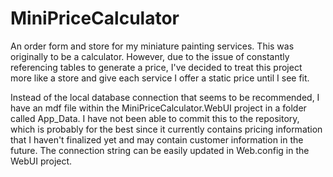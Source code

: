 # MiniPriceCalculator
An order form and store for my miniature painting services.  This was originally to be a calculator.  However, due to the issue of constantly referencing tables to generate a price, I've decided to treat this project more like a store and give each service I offer a static price until I see fit.

Instead of the local database connection that seems to be recommended, I have an mdf file within the MiniPriceCalculator.WebUI project in a folder called App_Data.  I have not been able to commit this to the repository, which is probably for the best since it currently contains pricing information that I haven't finalized yet and may contain customer information in the future.  The connection string can be easily updated in Web.config in the WebUI project.
